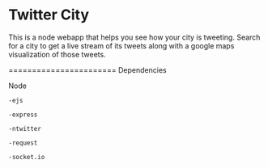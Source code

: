 Twitter City
======================

This is a node webapp that helps you see how your city is tweeting.
Search for a city to get a live stream of its tweets along with a google maps visualization of those tweets.

=======================
Dependencies

Node

    -ejs

    -express

    -ntwitter

    -request

    -socket.io




